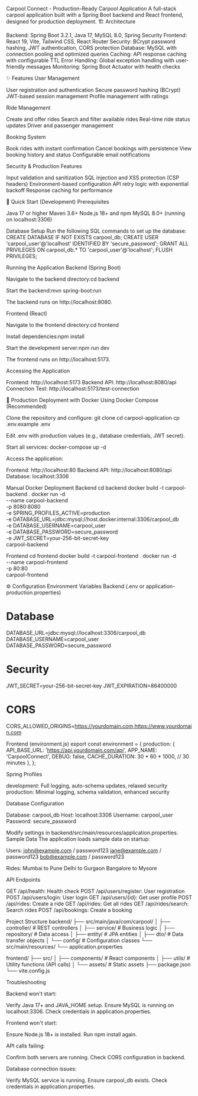 Carpool Connect - Production-Ready Carpool Application
A full-stack carpool application built with a Spring Boot backend and React frontend, designed for production deployment.
🏗️ Architecture

Backend: Spring Boot 3.2.1, Java 17, MySQL 8.0, Spring Security
Frontend: React 19, Vite, Tailwind CSS, React Router
Security: BCrypt password hashing, JWT authentication, CORS protection
Database: MySQL with connection pooling and optimized queries
Caching: API response caching with configurable TTL
Error Handling: Global exception handling with user-friendly messages
Monitoring: Spring Boot Actuator with health checks

✨ Features
User Management

User registration and authentication
Secure password hashing (BCrypt)
JWT-based session management
Profile management with ratings

Ride Management

Create and offer rides
Search and filter available rides
Real-time ride status updates
Driver and passenger management

Booking System

Book rides with instant confirmation
Cancel bookings with persistence
View booking history and status
Configurable email notifications

Security & Production Features

Input validation and sanitization
SQL injection and XSS protection (CSP headers)
Environment-based configuration
API retry logic with exponential backoff
Response caching for performance

🚀 Quick Start (Development)
Prerequisites

Java 17 or higher
Maven 3.6+
Node.js 18+ and npm
MySQL 8.0+ (running on localhost:3306)

Database Setup
Run the following SQL commands to set up the database:
CREATE DATABASE IF NOT EXISTS carpool_db;
CREATE USER 'carpool_user'@'localhost' IDENTIFIED BY 'secure_password';
GRANT ALL PRIVILEGES ON carpool_db.* TO 'carpool_user'@'localhost';
FLUSH PRIVILEGES;

Running the Application
Backend (Spring Boot)

Navigate to the backend directory:cd backend


Start the backend:mvn spring-boot:run

The backend runs on http://localhost:8080.

Frontend (React)

Navigate to the frontend directory:cd frontend


Install dependencies:npm install


Start the development server:npm run dev

The frontend runs on http://localhost:5173.

Accessing the Application

Frontend: http://localhost:5173
Backend API: http://localhost:8080/api
Connection Test: http://localhost:5173/test-connection

🐳 Production Deployment with Docker
Using Docker Compose (Recommended)

Clone the repository and configure:
git clone <repository-url>
cd carpool-application
cp .env.example .env

Edit .env with production values (e.g., database credentials, JWT secret).

Start all services:
docker-compose up -d


Access the application:

Frontend: http://localhost:80
Backend API: http://localhost:8080/api
Database: localhost:3306



Manual Docker Deployment
Backend
cd backend
docker build -t carpool-backend .
docker run -d \
  --name carpool-backend \
  -p 8080:8080 \
  -e SPRING_PROFILES_ACTIVE=production \
  -e DATABASE_URL=jdbc:mysql://host.docker.internal:3306/carpool_db \
  -e DATABASE_USERNAME=carpool_user \
  -e DATABASE_PASSWORD=secure_password \
  -e JWT_SECRET=your-256-bit-secret-key \
  carpool-backend

Frontend
cd frontend
docker build -t carpool-frontend .
docker run -d \
  --name carpool-frontend \
  -p 80:80 \
  carpool-frontend

⚙️ Configuration
Environment Variables
Backend (.env or application-production.properties)
# Database
DATABASE_URL=jdbc:mysql://localhost:3306/carpool_db
DATABASE_USERNAME=carpool_user
DATABASE_PASSWORD=secure_password

# Security
JWT_SECRET=your-256-bit-secret-key
JWT_EXPIRATION=86400000

# CORS
CORS_ALLOWED_ORIGINS=https://yourdomain.com,https://www.yourdomain.com

Frontend (environment.js)
export const environment = {
  production: {
    API_BASE_URL: 'https://api.yourdomain.com/api',
    APP_NAME: 'CarpoolConnect',
    DEBUG: false,
    CACHE_DURATION: 30 * 60 * 1000, // 30 minutes
  },
};

Spring Profiles

development: Full logging, auto-schema updates, relaxed security
production: Minimal logging, schema validation, enhanced security

Database Configuration

Database: carpool_db
Host: localhost:3306
Username: carpool_user
Password: secure_password

Modify settings in backend/src/main/resources/application.properties.
Sample Data
The application loads sample data on startup:

Users:
john@example.com / password123
jane@example.com / password123
bob@example.com / password123


Rides:
Mumbai to Pune
Delhi to Gurgaon
Bangalore to Mysore



API Endpoints

GET /api/health: Health check
POST /api/users/register: User registration
POST /api/users/login: User login
GET /api/users/{id}: Get user profile
POST /api/rides: Create a ride
GET /api/rides: Get all rides
GET /api/rides/search: Search rides
POST /api/bookings: Create a booking

Project Structure
backend/
├── src/main/java/com/carpool/
│   ├── controller/        # REST controllers
│   ├── service/           # Business logic
│   ├── repository/        # Data access
│   ├── entity/            # JPA entities
│   ├── dto/               # Data transfer objects
│   └── config/            # Configuration classes
└── src/main/resources/
    └── application.properties

frontend/
├── src/
│   ├── components/        # React components
│   ├── utils/             # Utility functions (API calls)
│   └── assets/            # Static assets
├── package.json
└── vite.config.js

Troubleshooting

Backend won't start:

Verify Java 17+ and JAVA_HOME setup.
Ensure MySQL is running on localhost:3306.
Check credentials in application.properties.


Frontend won't start:

Ensure Node.js 18+ is installed.
Run npm install again.


API calls failing:

Confirm both servers are running.
Check CORS configuration in backend.


Database connection issues:

Verify MySQL service is running.
Ensure carpool_db exists.
Check credentials in application.properties.


